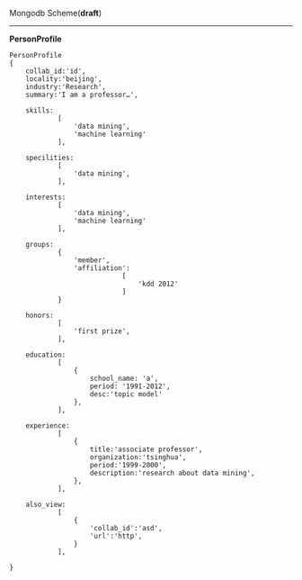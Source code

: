 Mongodb Scheme(**draft**)

---

**PersonProfile**

	PersonProfile
	{
		collab_id:'id',
		locality:'beijing',
		industry:'Research',
		summary:'I am a professor…',
		
		skills:
				[
					'data mining',
					'machine learning'
				],
				
		specilities:
				[
					'data mining',
				],
				
		interests:
				[
					'data mining',
					'machine learning'
				],
				
		groups:
				{
					'member',
					'affiliation':
								[
									'kdd 2012'
								]
				}
				
		honors:
				[
					'first prize',
				],
		
		education:
				[
					{
						school_name: 'a',
						period: '1991-2012',
						desc:'topic model'
					},
				],
				
		experience:
				[
					{
						title:'associate professor',
						organization:'tsinghua',
						period:'1999-2000',
						description:'research about data mining',
					},
				],
				
		also_view:
				[
					{
						'collab_id':'asd',
						'url':'http',
					}
				],
		
	}